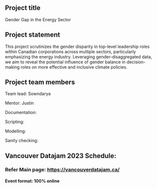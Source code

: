 
## Project title
Gender Gap in the Energy Sector


## Project statement
This project scrutinizes the gender disparity in top-level leadership roles within Canadian corporations across multiple sectors, particularly emphasizing the energy industry. Leveraging gender-disaggregated data, we aim to reveal the potential influence of gender balance in decision-making roles on more effective and inclusive climate policies.



## Project team members

Team lead: Sowndarya

Mentor: Justin

Documentation:

Scripting:

Modelling: 

Sanity checking: 

## Vancouver Datajam 2023 Schedule:

### Refer Main page: https://vancouverdatajam.ca/
#### Event format: 100% online

